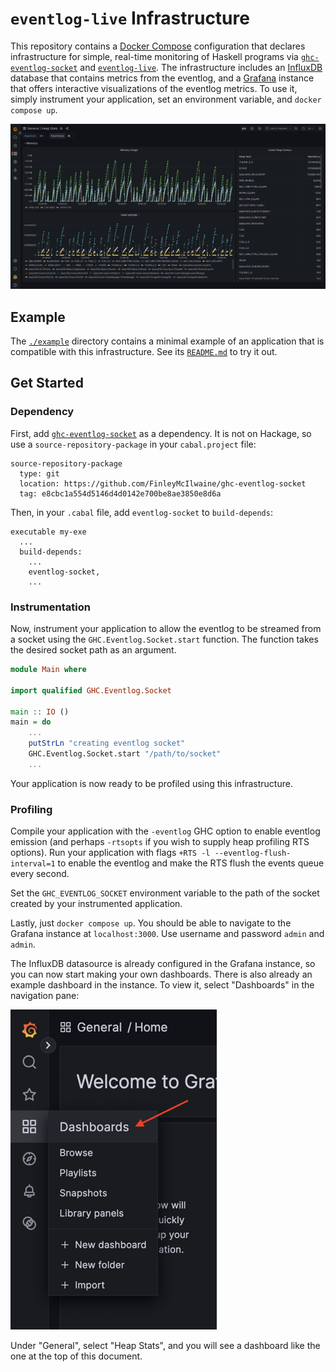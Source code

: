 # `eventlog-live` Infrastructure

This repository contains a [Docker Compose][docs:docker-compose] configuration
that declares infrastructure for simple, real-time monitoring of Haskell
programs via [`ghc-eventlog-socket`][ghc-eventlog-socket] and
[`eventlog-live`][eventlog-live]. The infrastructure includes an
[InfluxDB][docs:influxdb] database that contains metrics from the eventlog, and
a [Grafana][docs:grafana] instance that offers interactive visualizations of the
eventlog metrics. To use it, simply instrument your application, set an
environment variable, and `docker compose up`.

![](./assets/img/dashboard.png)

## Example

The [`./example`](./example/) directory contains a minimal example of an
application that is compatible with this infrastructure. See its
[`README.md`](./example/README.md) to try it out.

## Get Started

### Dependency

First, add [`ghc-eventlog-socket`][ghc-eventlog-socket] as a dependency. It is
not on Hackage, so use a `source-repository-package` in your `cabal.project`
file:

```cabal
source-repository-package
  type: git
  location: https://github.com/FinleyMcIlwaine/ghc-eventlog-socket
  tag: e8cbc1a554d5146d4d0142e700be8ae3850e8d6a
```

Then, in your `.cabal` file, add `eventlog-socket` to `build-depends`:

```cabal
executable my-exe
  ...
  build-depends:
    ...
    eventlog-socket,
    ...
```

### Instrumentation

Now, instrument your application to allow the eventlog to be streamed from a
socket using the `GHC.Eventlog.Socket.start` function. The function takes the
desired socket path as an argument.

```haskell
module Main where

import qualified GHC.Eventlog.Socket

main :: IO ()
main = do
    ...
    putStrLn "creating eventlog socket"
    GHC.Eventlog.Socket.start "/path/to/socket"
    ...
```

Your application is now ready to be profiled using this infrastructure.

### Profiling

Compile your application with the `-eventlog` GHC option to enable eventlog
emission (and perhaps `-rtsopts` if you wish to supply heap profiling RTS
options). Run your application with flags `+RTS -l --eventlog-flush-interval=1`
to enable the eventlog and make the RTS flush the events queue every second.

Set the `GHC_EVENTLOG_SOCKET` environment variable to the path of the socket
created by your instrumented application.

Lastly, just `docker compose up`. You should be able to navigate to the Grafana
instance at `localhost:3000`. Use username and password `admin` and `admin`.

The InfluxDB datasource is already configured in the Grafana instance, so you
can now start making your own dashboards. There is also already an example
dashboard in the instance. To view it, select "Dashboards" in the navigation
pane:

![](./assets/img/dashboards.png)

Under "General", select "Heap Stats", and you will see a dashboard like the one
at the top of this document.


[docs:docker-compose]: https://docs.docker.com/compose/
[docs:influxdb]: https://www.influxdata.com/
[docs:grafana]: https://grafana.com/

[eventlog-live]: https://github.com/mpickering/eventlog-live
[ghc-eventlog-socket]: https://github.com/bgamari/ghc-eventlog-socket